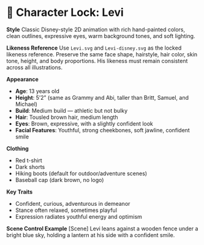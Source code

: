 # 🎨 Character Lock: Levi

**Style**
Classic Disney-style 2D animation with rich hand-painted colors, clean outlines, expressive eyes, warm background tones, and soft lighting.

**Likeness Reference**
Use `Levi.svg` and `Levi-disney.svg` as the locked likeness reference. Preserve the same face shape, hairstyle, hair color, skin tone, height, and body proportions. His likeness must remain consistent across all illustrations.

**Appearance**

* **Age**: 13 years old
* **Height**: 5’2” (same as Grammy and Abi, taller than Britt, Samuel, and Michael)
* **Build**: Medium build — athletic but not bulky
* **Hair**: Tousled brown hair, medium length
* **Eyes**: Brown, expressive, with a slightly confident look
* **Facial Features**: Youthful, strong cheekbones, soft jawline, confident smile

**Clothing**

* Red t-shirt
* Dark shorts
* Hiking boots (default for outdoor/adventure scenes)
* Baseball cap (dark brown, no logo)

**Key Traits**

* Confident, curious, adventurous in demeanor
* Stance often relaxed, sometimes playful
* Expression radiates youthful energy and optimism

**Scene Control Example**
[Scene] Levi leans against a wooden fence under a bright blue sky, holding a lantern at his side with a confident smile.
